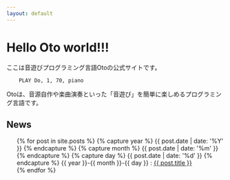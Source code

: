 ```yaml
---
layout: default
---
```


<link rel="stylesheet" href="{{ '/assets/css/home.css' | relative_url }}">

<h1 class="home-helloworld">Hello Oto world!!!</h1>

<div class="home-text">
    ここは音遊びプログラミング言語Otoの公式サイトです。
</div>

```basic
    PLAY Do, 1, 70, piano
```

<div class= "overview">
    Otoは、音源自作や楽曲演奏といった「音遊び」を簡単に楽しめるプログラミング言語です。
</div>

<div class="home-news">
    <h2>News</h2>
    <ul>
        {% for post in site.posts %}
            {% capture year %}  {{ post.date | date: '%Y' }} {% endcapture %}
            {% capture month %} {{ post.date | date: '%m' }} {% endcapture %}
            {% capture day %}   {{ post.date | date: '%d' }} {% endcapture %}
            <oi>
                {{ year }}-{{ month }}-{{ day }} : <a href="/Oto{{ post.url }}">{{ post.title }}</a><br>
            </oi>
        {% endfor %}
    </ul>
</div>